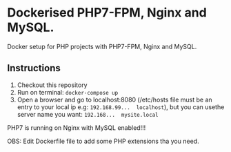 # Dockerised PHP7-FPM, Nginx and MySQL.

Docker setup for PHP projects with PHP7-FPM, Nginx and MySQL.


## Instructions
1) Checkout this repository
2) Run on terminal: `docker-compose up` <br>
3) Open a browser and go to localhost:8080 (/etc/hosts file must be an entry to your local ip e.g: `192.168.99...  localhost`), but you can usethe server name you want: `192.168...  mysite.local`

PHP7 is running on Nginx with MySQL enabled!!!

OBS: Edit Dockerfile file to add some PHP extensions tha you need.
